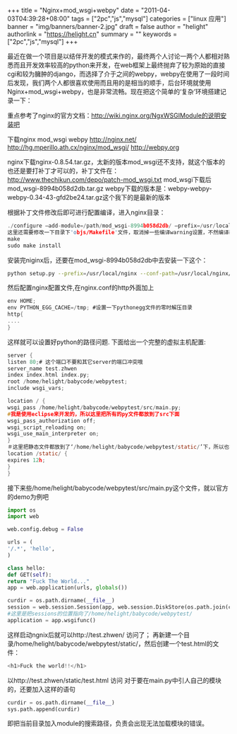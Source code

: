 +++
title = "Nginx+mod_wsgi+webpy"
date = "2011-04-03T04:39:28+08:00"
tags = ["2pc","js","mysql"]
categories = ["linux 应用"]
banner = "img/banners/banner-2.jpg"
draft = false
author = "helight"
authorlink = "https://helight.cn"
summary = ""
keywords = ["2pc","js","mysql"]
+++

最近在做一个项目是以结伴开发的模式来作的，最终两个人讨论一两个人都相对熟悉而且开发效率较高的python来开发，在web框架上最终抛弃了较为原始的直接cgi和较为臃肿的django，而选择了介于之间的webpy，webpy在使用了一段时间后发现，我们两个人都很喜欢使用而且用的是相当的顺手，后台环境就使用Nginx+mod_wsgi+webpy，也是非常流畅。现在把这个简单的‘复杂’环境搭建记录一下：
<!--more-->
重点参考了nginx的官方文档：http://wiki.nginx.org/NgxWSGIModule的说明安装吧
<!--more-->
下载nginx mod_wsgi webpy
http://nginx.net/
http://hg.mperillo.ath.cx/nginx/mod_wsgi/
http://webpy.org

nginx下载nginx-0.8.54.tar.gz，太新的版本mod_wsgi还不支持，就这个版本的也还是要打补丁才可以的，补丁文件在：
http://www.thechikun.com/depo/patch-mod_wsgi.txt
mod_wsgi下载后mod_wsgi-8994b058d2db.tar.gz
webpy下载的版本是：webpy-webpy-webpy-0.34-43-gfd2be24.tar.gz这个我下的是最新的版本

根据补丁文件修改后即可进行配置编译，进入nginx目录：
```c
./configure —add-module=/path/mod_wsgi-8994b058d2db/ —prefix=/usr/local/nginx
这里还需要修改一下目录下'objs/Makefile'文件，取消掉一些编译warning设置，不然编译器会把warning也认为是error来处理。
make
sudo make install
```
安装完niginx后，还要在mod_wsgi-8994b058d2db中去安装一下这个：
```sh
python setup.py --prefix=/usr/local/nginx --conf-path=/usr/local/nginx/conf --sbin-path=/usr/local/nginx/sbin
```
然后配置nginx配置文件,在nginx.conf的http外面加上
```c
env HOME;
env PYTHON_EGG_CACHE=/tmp; #设置一下pythonegg文件的零时解压目录
http{
....
}
```
这样就可以设置好python的路径问题.
下面给出一个完整的虚拟主机配置:
```c
server {
listen 80;# 这个端口不要和其它server的端口冲突哦
server_name test.zhwen
index index.html index.py;
root /home/helight/babycode/webpytest;
include wsgi_vars;

location / {
wsgi_pass /home/helight/babycode/webpytest/src/main.py;
#我是使用eclipse来开发的，所以这里把所有的py文件都放到了src下面
wsgi_pass_authorization off;
wsgi_script_reloading on;
wsgi_use_main_interpreter on;
}
＃这里把静态文件都放到了‘/home/helight/babycode/webpytest/static/’下，所以也指定了这个目录的访问，这个目录下既可以放图片，js，css，html等文件了
location /static/ {
expires 12h;
}
}
```
接下来些/home/helight/babycode/webpytest/src/main.py这个文件，就以官方的demo为例吧
```python
import os
import web

web.config.debug = False

urls = (
'/.*', 'hello',
)

class hello:
def GET(self):
return "Fuck The World..."
app = web.application(urls, globals())

curdir = os.path.dirname(__file__)
session = web.session.Session(app, web.session.DiskStore(os.path.join(curdir+"../",'sessions')),)
#这里是把sessions的位置指向了/home/helight/babycode/webpytest/
application = app.wsgifunc()
```
这样启动ngnix后就可以http://test.zhwen/  访问了；
再新建一个目录/home/helight/babycode/webpytest/static/，然后创建一个test.html的文件：
```c
<h1>Fuck the world!!</h1>
```
以http://test.zhwen/static/test.html 访问
对于要在main.py中引人自己的模块的，还要加入这样的语句
```python
curdir = os.path.dirname(__file__)
sys.path.append(curdir)
```
即把当前目录加入module的搜索路径，负责会出现无法加载模块的错误。